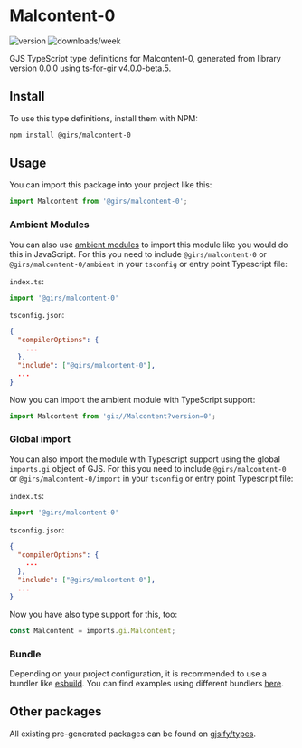 
# Malcontent-0

![version](https://img.shields.io/npm/v/@girs/malcontent-0)
![downloads/week](https://img.shields.io/npm/dw/@girs/malcontent-0)


GJS TypeScript type definitions for Malcontent-0, generated from library version 0.0.0 using [ts-for-gir](https://github.com/gjsify/ts-for-gir) v4.0.0-beta.5.


## Install

To use this type definitions, install them with NPM:
```bash
npm install @girs/malcontent-0
```

## Usage

You can import this package into your project like this:
```ts
import Malcontent from '@girs/malcontent-0';
```

### Ambient Modules

You can also use [ambient modules](https://github.com/gjsify/ts-for-gir/tree/main/packages/cli#ambient-modules) to import this module like you would do this in JavaScript.
For this you need to include `@girs/malcontent-0` or `@girs/malcontent-0/ambient` in your `tsconfig` or entry point Typescript file:

`index.ts`:
```ts
import '@girs/malcontent-0'
```

`tsconfig.json`:
```json
{
  "compilerOptions": {
    ...
  },
  "include": ["@girs/malcontent-0"],
  ...
}
```

Now you can import the ambient module with TypeScript support: 

```ts
import Malcontent from 'gi://Malcontent?version=0';
```

### Global import

You can also import the module with Typescript support using the global `imports.gi` object of GJS.
For this you need to include `@girs/malcontent-0` or `@girs/malcontent-0/import` in your `tsconfig` or entry point Typescript file:

`index.ts`:
```ts
import '@girs/malcontent-0'
```

`tsconfig.json`:
```json
{
  "compilerOptions": {
    ...
  },
  "include": ["@girs/malcontent-0"],
  ...
}
```

Now you have also type support for this, too:

```ts
const Malcontent = imports.gi.Malcontent;
```

### Bundle

Depending on your project configuration, it is recommended to use a bundler like [esbuild](https://esbuild.github.io/). You can find examples using different bundlers [here](https://github.com/gjsify/ts-for-gir/tree/main/examples).

## Other packages

All existing pre-generated packages can be found on [gjsify/types](https://github.com/gjsify/types).

